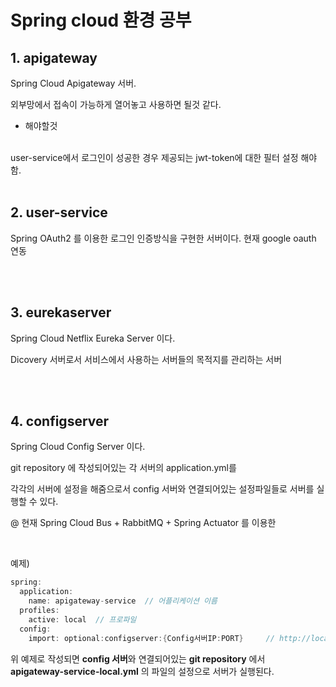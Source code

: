 
# Spring cloud 환경 공부



## 1. apigateway

Spring Cloud Apigateway 서버.

외부망에서 접속이 가능하게 열어놓고 사용하면 될것 같다.

- 해야할것
</br> 
user-service에서 로그인이 성공한 경우 제공되는 jwt-token에 대한 필터 설정 해야함.

</br>
</br>

## 2. user-service

Spring OAuth2 를 이용한 로그인 인증방식을 구현한 서버이다.
현재 google oauth 연동

</br>
</br>

## 3. eurekaserver

Spring Cloud Netflix Eureka Server 이다.

Dicovery 서버로서 서비스에서 사용하는 서버들의 목적지를 관리하는 서버

</br>
</br>

## 4. configserver

Spring Cloud Config Server 이다.

git repository 에 작성되어있는 각 서버의 application.yml를

각각의 서버에 설정을 해줌으로서 config 서버와 연결되어있는 설정파일들로 서버를 실행할 수 있다.

@ 현재 Spring Cloud Bus + RabbitMQ + Spring Actuator 를 이용한 

</br>

예제)
```c
spring:
  application:
    name: apigateway-service  // 어플리케이션 이름
  profiles:
    active: local  // 프로파일
  config:
    import: optional:configserver:{Config서버IP:PORT}     // http://localhost:8581

```
위 예제로 작성되면 **config 서버**와 연결되어있는 **git repository** 에서 </br>
**apigateway-service-local.yml** 의 파일의 설정으로 서버가 실행된다.



